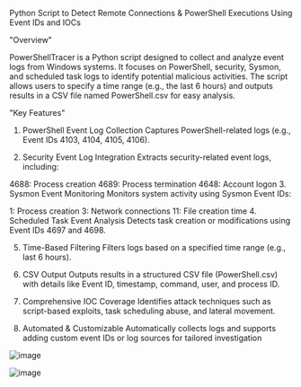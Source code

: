 
Python Script to Detect Remote Connections & PowerShell Executions Using Event IDs and IOCs

"Overview"

PowerShellTracer is a Python script designed to collect and analyze event logs from Windows systems. It focuses on PowerShell, security, Sysmon, and scheduled task logs to identify potential malicious activities. The script allows users to specify a time range (e.g., the last 6 hours) and outputs results in a CSV file named PowerShell.csv for easy analysis.

"Key Features"
1. PowerShell Event Log Collection
Captures PowerShell-related logs (e.g., Event IDs 4103, 4104, 4105, 4106).

2. Security Event Log Integration
Extracts security-related event logs, including:

4688: Process creation
4689: Process termination
4648: Account logon
3. Sysmon Event Monitoring
Monitors system activity using Sysmon Event IDs:

1: Process creation
3: Network connections
11: File creation time
4. Scheduled Task Event Analysis
Detects task creation or modifications using Event IDs 4697 and 4698.

5. Time-Based Filtering
Filters logs based on a specified time range (e.g., last 6 hours).

6. CSV Output
Outputs results in a structured CSV file (PowerShell.csv) with details like Event ID, timestamp, command, user, and process ID.

7. Comprehensive IOC Coverage
Identifies attack techniques such as script-based exploits, task scheduling abuse, and lateral movement.

8. Automated & Customizable
Automatically collects logs and supports adding custom event IDs or log sources for tailored investigation

![image](https://github.com/user-attachments/assets/9a56da31-b131-4ee8-965e-132e137226f7)

![image](https://github.com/user-attachments/assets/f6cd851d-dfe3-4139-8e8d-cc0106681884)



